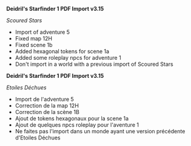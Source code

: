 **Deidril's Starfinder 1 PDF Import v3.15**

*Scoured Stars*
- Import of adventure 5
- Fixed map 12H
- Fixed scene 1b
- Added hexagonal tokens for scene 1a
- Added some roleplay npcs for adventure 1
- Don't import in a world with a previous import of Scoured Stars

**Deidril's Starfinder 1 PDF Import v3.15**

*Etoiles Déchues*
- Import de l'adventure 5
- Correction de la map 12H
- Correction de la scène 1B
- Ajout de tokens hexagonaux pour la scene 1a
- Ajout de quelques npcs roleplay pour l'aventure 1 
- Ne faites pas l'import dans un monde ayant une version précédente d'Etoiles Déchues

